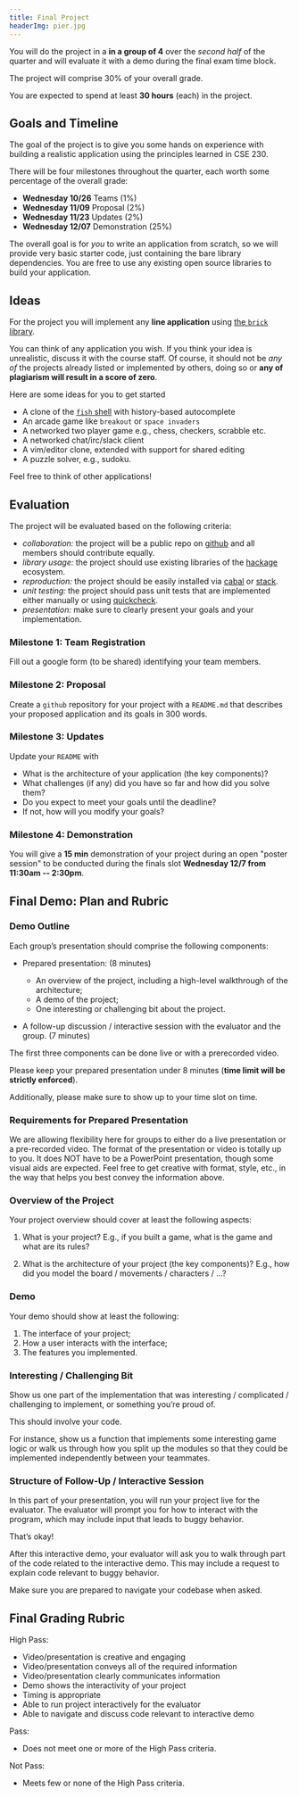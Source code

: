 ```yaml
---
title: Final Project
headerImg: pier.jpg
---
```


You will do the project in a  **in a group of 4** over 
the *second half* of the quarter and will evaluate it 
with a demo during the final exam time block.

The project will comprise 30% of your overall grade. 

You are expected to spend at least **30 hours** (each) 
in the project. 

## Goals and Timeline

The goal of the project is to give you some hands on 
experience with building a realistic application using
the principles learned in CSE 230.

There will be four milestones throughout the quarter,
each worth some percentage of the overall grade:

- **Wednesday 10/26** Teams (1%)
- **Wednesday 11/09** Proposal (2%)
- **Wednesday 11/23** Updates (2%)
- **Wednesday 12/07** Demonstration (25%)

The overall goal is for *you* to write an application 
from scratch, so we will provide very basic starter 
code, just containing the bare library dependencies.
You are free to use any existing open source libraries 
to build your application.

## Ideas

For the project you will implement any **line application** 
using [the `brick` library](https://github.com/jtdaugherty/brick/).

You can think of any application you wish. If you think your idea 
is unrealistic, discuss it with the course staff. Of course, it 
should not be *any of* the projects already listed or implemented
by others, doing so or **any of plagiarism will result in 
a score of zero**.

Here are some ideas for you to get started

- A clone of the [`fish` shell](https://fishshell.com/) with history-based autocomplete
- An arcade game like `breakout` or `space invaders` 
- A networked two player game e.g., chess, checkers, scrabble etc. 
- A networked chat/irc/slack client
- A vim/editor clone, extended with support for shared editing
- A puzzle solver, e.g., sudoku.

Feel free to think of other applications!

## Evaluation

The project will be evaluated based on the following criteria: 

- *collaboration:* the project will be a public repo on [github](https://github.com/) and all members should contribute equally. 
- *library usage:* the project should use existing libraries of the [hackage](https://hackage.haskell.org/) ecosystem.  
- *reproduction:* the project should be easily installed via [cabal](https://www.haskell.org/cabal/) or [stack](https://docs.haskellstack.org/en/stable/README/).
- *unit testing:* the project should pass unit tests that are implemented either manually or using [quickcheck](https://hackage.haskell.org/package/QuickCheck). 
- *presentation:* make sure to clearly present your goals and your implementation.


### Milestone 1: Team Registration

Fill out a google form (to be shared) identifying your team members.

### Milestone 2: Proposal

Create a `github` repository for your project with a `README.md` 
that describes your proposed application and its goals in 300 words.


### Milestone 3: Updates

Update your `README` with 

- What is the architecture of your application (the key components)?
- What challenges (if any) did you have so far and how did you solve them?
- Do you expect to meet your goals until the deadline?
- If not, how will you modify your goals? 

### Milestone 4: Demonstration

You will give a **15 min** demonstration of your project during an open
"poster session" to be conducted during the finals slot **Wednesday 12/7 from 11:30am -- 2:30pm**.


## Final Demo: Plan and Rubric

### Demo Outline

Each group’s presentation should comprise the following components: 

* Prepared presentation: (8 minutes)

   * An overview of the project, including a high-level walkthrough of the architecture;
   * A demo of the project;
   * One interesting or challenging bit about the project.

* A follow-up discussion / interactive session with the evaluator and the group. (7 minutes)


The first three components can be done live or with a prerecorded video. 

Please keep your prepared presentation under 8 minutes (**time limit will be strictly enforced**). 

Additionally, please make sure to show up to your time slot on time.

### Requirements for Prepared Presentation

We are allowing flexibility here for groups to either 
do a live presentation or a pre-recorded video. The 
format of the presentation or video is totally up to you. 
It does NOT have to be a PowerPoint presentation, 
though some visual aids are expected. Feel free to 
get creative with format, style, etc., in the way 
that helps you best convey the information above.

### Overview of the Project

Your project overview should cover at least the following aspects:

1. What is your project? 
   E.g., if you built a game, what is the game and what are its rules?

2. What is the architecture of your project (the key components)? 
   E.g., how did you model the board / movements / characters / …?

### Demo

Your demo should show at least the following:

1. The interface of your project;
2. How a user interacts with the interface;
3. The features you implemented.

### Interesting / Challenging Bit

Show us one part of the implementation that was 
interesting / complicated / challenging to implement, 
or something you’re proud of. 

This should involve your code. 

For instance, show us a function that implements 
some interesting game logic or walk us through 
how you split up the modules so that they could 
be implemented independently between your teammates.

### Structure of Follow-Up / Interactive Session

In this part of your presentation, you will run 
your project live for the evaluator. The evaluator 
will prompt you for how to interact with the program, 
which may include input that leads to buggy behavior. 

That’s okay! 


After this interactive demo, your evaluator will 
ask you to walk through part of the code related 
to the interactive demo. This may include a request 
to explain code relevant to buggy behavior. 

Make sure you are prepared to navigate your codebase when asked.


## Final Grading Rubric

High Pass: 

* Video/presentation is creative and engaging
* Video/presentation conveys all of the required information
* Video/presentation clearly communicates information
* Demo shows the interactivity of your project
* Timing is appropriate
* Able to run project interactively for the evaluator
* Able to navigate and discuss code relevant to interactive demo

Pass:

* Does not meet one or more of the High Pass criteria.

Not Pass:

* Meets few or none of the High Pass criteria.
